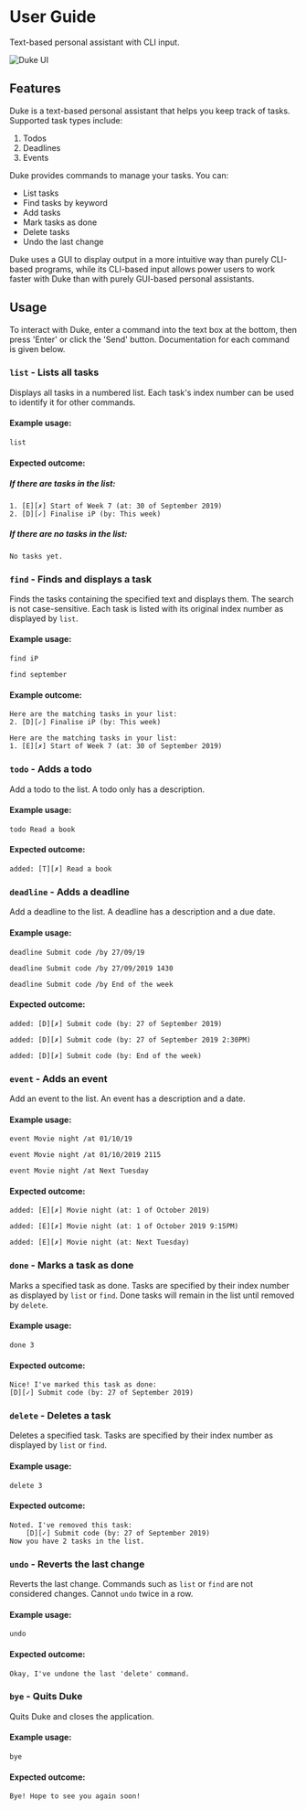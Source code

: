 # User Guide
Text-based personal assistant with CLI input.

![Duke UI](https://raw.githubusercontent.com/gabrielchao/duke/master/docs/Ui.png)

## Features 

Duke is a text-based personal assistant that helps you keep track of tasks. Supported task types include:
1. Todos
2. Deadlines
3. Events

Duke provides commands to manage your tasks. You can:
* List tasks
* Find tasks by keyword
* Add tasks
* Mark tasks as done
* Delete tasks
* Undo the last change

Duke uses a GUI to display output in a more intuitive way than purely CLI-based programs, while its CLI-based input allows power users to work faster with Duke than with purely GUI-based personal assistants.

## Usage

To interact with Duke, enter a command into the text box at the bottom, then press 'Enter' or click the 'Send' button. Documentation for each command is given below.

### `list` - Lists all tasks

Displays all tasks in a numbered list. Each task's index number can be used to identify it for other commands.

#### Example usage:
```
list
````

#### Expected outcome:

##### If there are tasks in the list:
```
1. [E][✗] Start of Week 7 (at: 30 of September 2019)
2. [D][✓] Finalise iP (by: This week)
```

##### If there are no tasks in the list:
```
No tasks yet.
```

### `find` - Finds and displays a task

Finds the tasks containing the specified text and displays them. The search is not case-sensitive. Each task is listed with its original index number as displayed by `list`.

#### Example usage:
```
find iP
```
```
find september
```
#### Example outcome:
```
Here are the matching tasks in your list:
2. [D][✓] Finalise iP (by: This week)
```
```
Here are the matching tasks in your list:
1. [E][✗] Start of Week 7 (at: 30 of September 2019)
```

### `todo` - Adds a todo

Add a todo to the list. A todo only has a description.

#### Example usage:
```
todo Read a book
```

#### Expected outcome:
```
added: [T][✗] Read a book
```

### `deadline` - Adds a deadline

Add a deadline to the list. A deadline has a description and a due date.

#### Example usage:
```
deadline Submit code /by 27/09/19
```
```
deadline Submit code /by 27/09/2019 1430
```
```
deadline Submit code /by End of the week
```

#### Expected outcome:
```
added: [D][✗] Submit code (by: 27 of September 2019)
```
```
added: [D][✗] Submit code (by: 27 of September 2019 2:30PM)
```
```
added: [D][✗] Submit code (by: End of the week)
```

### `event` - Adds an event

Add an event to the list. An event has a description and a date.

#### Example usage:
```
event Movie night /at 01/10/19
```
```
event Movie night /at 01/10/2019 2115
```
```
event Movie night /at Next Tuesday
```

#### Expected outcome:
```
added: [E][✗] Movie night (at: 1 of October 2019)
```
```
added: [E][✗] Movie night (at: 1 of October 2019 9:15PM)
```
```
added: [E][✗] Movie night (at: Next Tuesday)
```

### `done` - Marks a task as done

Marks a specified task as done. Tasks are specified by their index number as displayed by `list` or `find`. Done tasks will remain in the list until removed by `delete`.

#### Example usage:
```
done 3
```

#### Expected outcome:
```
Nice! I've marked this task as done:
[D][✓] Submit code (by: 27 of September 2019)
```

### `delete` - Deletes a task

Deletes a specified task. Tasks are specified by their index number as displayed by `list` or `find`.

#### Example usage:
```
delete 3
```

#### Expected outcome:
```
Noted. I've removed this task:
    [D][✓] Submit code (by: 27 of September 2019)
Now you have 2 tasks in the list.
```

### `undo` - Reverts the last change

Reverts the last change. Commands such as `list` or `find` are not considered changes. Cannot `undo` twice in a row.

#### Example usage:
```
undo
```

#### Expected outcome:
```
Okay, I've undone the last 'delete' command.
```

### `bye` - Quits Duke

Quits Duke and closes the application.

#### Example usage:
```
bye
```

#### Expected outcome:
```
Bye! Hope to see you again soon!
```
